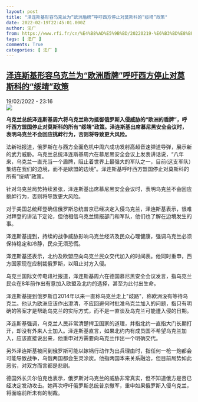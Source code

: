 ```yaml
---
layout: post
title: "泽连斯基形容乌克兰为“欧洲盾牌”呼吁西方停止对莫斯科的“绥靖”政策"
date: 2022-02-19T22:45:01.000Z
author: 法广
from: https://www.rfi.fr/cn/%E4%B8%AD%E5%9B%BD/20220219-%E6%B3%BD%E8%BF%9E%E6%96%AF%E5%9F%BA%E5%BD%A2%E5%AE%B9%E4%B9%8C%E5%85%8B%E5%85%B0%E4%B8%BA-%E6%AC%A7%E6%B4%B2%E7%9B%BE%E7%89%8C-%E5%91%BC%E5%90%81%E8%A5%BF%E6%96%B9%E5%81%9C%E6%AD%A2%E5%AF%B9%E8%8E%AB%E6%96%AF%E7%A7%91%E7%9A%84-%E7%BB%A5%E9%9D%96-%E6%94%BF%E7%AD%96
tags: [ 法广 ]
comments: True
categories: [ 法广 ]
---
```

<!--1645310701000-->
[泽连斯基形容乌克兰为“欧洲盾牌”呼吁西方停止对莫斯科的“绥靖”政策](https://www.rfi.fr/cn/%E4%B8%AD%E5%9B%BD/20220219-%E6%B3%BD%E8%BF%9E%E6%96%AF%E5%9F%BA%E5%BD%A2%E5%AE%B9%E4%B9%8C%E5%85%8B%E5%85%B0%E4%B8%BA-%E6%AC%A7%E6%B4%B2%E7%9B%BE%E7%89%8C-%E5%91%BC%E5%90%81%E8%A5%BF%E6%96%B9%E5%81%9C%E6%AD%A2%E5%AF%B9%E8%8E%AB%E6%96%AF%E7%A7%91%E7%9A%84-%E7%BB%A5%E9%9D%96-%E6%94%BF%E7%AD%96)
------

<div>
<div>19/02/2022 - 23:16</div><img src="https://s.rfi.fr/media/display/0fb436a2-91b6-11ec-8876-005056a90284/w:1280/p:16x9/2022-02-19T164538Z_523456607_RC21NS9N6R4E_RTRMADP_3_UKRAINE-CRISIS-MUNICH-ZELENSKIY.JPG"><p><strong>                    乌克兰总统泽连斯基周六将乌克兰称为抵御俄罗斯入侵威胁的“欧洲的盾牌”，呼吁西方盟国停止对莫斯科的所有“绥靖”政策。泽连斯基出席慕尼黑安全会议时，表明乌克兰不会回应挑衅行为，否则将导致更大风险。                </strong></p><div >                    <p>法新社报道，俄罗斯在与西方全面危机中周六成功发射高超音速弹道导弹，展示新的武力威胁。乌克兰总统泽连斯基周六在慕尼黑安全会议上发表讲话说，“八年来，乌克兰一直充当一个盾牌，阻止着世界上最强大的军队之一，目前(这支军队）集结在我们的边境，而不是欧盟的边境”。泽连斯基呼吁西方盟国停止对莫斯科的所有“绥靖”政策。</p><p>针对乌克兰局势持续紧张，泽连斯基出席慕尼黑安全会议时，表明乌克兰不会回应挑衅行为，否则将导致更大风险。</p><p>对于美国总统拜登确信俄罗斯总统普京已经决定入侵乌克兰，泽连斯基表示，很难对拜登的讲法下定论，但他相信乌克兰情报部门和军队，他们也了解在边境发生的事。</p><p>泽连斯基提到，持续的战争威胁影响乌克兰经济及民众心理健康，强调乌克兰必须保持稳定和冷静，民众无须恐慌。</p><p>泽连斯基还表示，北约及欧盟应向乌克兰民众交代加入的时间表。他同时重申，西方国家现在应制裁俄罗斯，以阻止对方入侵。</p><p>乌克兰国际文传电讯社报道，泽连斯基周六在德国慕尼黑安全会议发言，指乌克兰民众在8年前作出有意加入欧盟及北约的选择，甚至为此付出生命。</p><p>泽连斯基提到俄罗斯自2014年以来一直称乌克兰走上"歧路"，称欧洲没有等待乌克兰。他认为欧洲应该作出澄清，不应回避何时批准乌克兰加入的问题，指只有明确的答案才是帮助乌克兰的实际方式，而不是一直谈及乌克兰可能遭入侵的日期。</p><p>泽连斯基强调，乌克兰人民非常清楚捍卫国家的道理，并指北约一直指大门长期打开，却没有外来人士加入。泽连斯基直言，如果北约内有成员国不希望乌克兰加入，应该直接说出来，他重申对方需要向乌克兰作出一个明确交代。</p><p>另外泽连斯基被问到俄罗斯可能以嫁祸行动作为出兵理由时，指任何一枪一炮都会可能导致战争，乌俄两国都会生灵涂炭。他指两国本来关系融洽，但目前局势如此恶劣，对双方而言都是悲剧。</p><p>德国外长贝尔伯克也表示，俄罗斯对乌克兰的威胁非常真实，但不知道俄方是否已经决定发动攻击。她再次呼吁俄罗斯总统普京撤军，重申如果俄罗斯入侵乌克兰，将面临前所未有的制裁。</p>                                            <div data-selfpromo-newsletter>    </div>    <div data-selfpromo-app>    </div>                </div>
</div>
